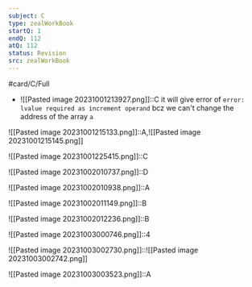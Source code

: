 ```yaml
---
subject: C
type: zealWorkBook
startQ: 1
endQ: 112
atQ: 112
status: Revision
src: zealWorkBook
---
```

#card/C/Full
 <!--SR:!2023-10-31,3,268-->
- ![[Pasted image 20231001213927.png]]::C it will give error of `error: lvalue required as increment operand` bcz we can't change the address of the array `a` <!--SR:!2023-12-28,46,308-->

![[Pasted image 20231001215133.png]]::A,![[Pasted image 20231001215145.png]] <!--SR:!2023-11-29,20,268-->

![[Pasted image 20231001225415.png]]::C <!--SR:!2023-12-29,47,308-->

![[Pasted image 20231002010737.png]]::D <!--SR:!2023-12-22,40,288-->

![[Pasted image 20231002010938.png]]::A <!--SR:!2023-11-16,6,248-->

![[Pasted image 20231002011149.png]]::B <!--SR:!2023-12-12,31,288-->

![[Pasted image 20231002012236.png]]::B <!--SR:!2023-12-03,23,268-->

![[Pasted image 20231003000746.png]]::4 <!--SR:!2023-12-07,25,248-->

![[Pasted image 20231003002730.png]]::![[Pasted image 20231003002742.png]] <!--SR:!2023-12-07,26,268-->

![[Pasted image 20231003003523.png]]::A <!--SR:!2023-12-29,44,290-->

